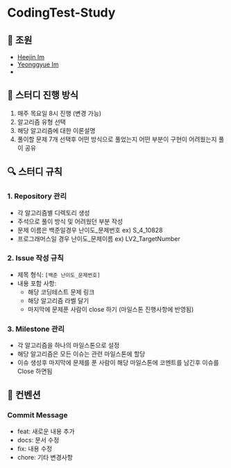 # CodingTest-Study

## 👥 조원
- [Heejin Im](https://github.com/xeexin)
- [Yeonggyue Im](https://github.com/mhje11)
- 
## 📆 스터디 진행 방식
1. 매주 목요일 8시 진행 (변경 가능)
2. 알고리즘 유형 선택
3. 해당 알고리즘에 대한 이론설명
4. 풀이할 문제 7개 선택후 어떤 방식으로 풀었는지 어떤 부분이 구현이 어려웠는지 풀이 공유

## 🔍 스터디 규칙

### 1. Repository 관리
- 각 알고리즘별 디렉토리 생성
- 주석으로 풀이 방식 및 어려웠던 부분 작성
- 문제 이름은 백준일경우 난이도_문제번호 ex) S_4_10828
- 프로그래머스일 경우 난이도_문제이름 ex) LV2_TargetNumber

### 2. Issue 작성 규칙
- 제목 형식: `[백준 난이도_문제번호]`
- 내용 포함 사항:
    - 해당 코딩테스트 문제 링크
    - 해당 알고리즘 라벨 달기
    - 마지막에 문제푼 사람이 close 하기 (마일스톤 진행사항에 반영됨)

### 3. Milestone 관리
- 각 알고리즘을 하나의 마일스톤으로 설정
- 해당 알고리즘은 모든 이슈는 관련 마일스톤에 할당
- 이슈 생성후 마지막에 문제를 푼 사람이 해당 마일스톤에 코멘트를 남긴후 이슈를 Close 하면됨


## 🤝 컨벤션

### Commit Message
- feat: 새로운 내용 추가
- docs: 문서 수정
- fix: 내용 수정
- chore: 기타 변경사항
